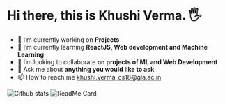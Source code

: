    # Hi there, this is Khushi Verma. 🖐


- 🔭 I’m currently working on **Projects** 
- 🌱 I’m currently learning **ReactJS, Web development and Machine Learning**
- 👯 I’m looking to collaborate **on projects of ML and Web Development**
- 💬 Ask me about **anything you would like to ask**
- 📫 How to reach me [khushi.verma_cs18@gla.ac.in]()

![Github stats](https://github-readme-stats.vercel.app/api?username=Khushi-Verma)
![ReadMe Card](https://github-readme-stats.vercel.app/api/pin/?username=Khushi-Verma&repo=Khushi-Verma)
